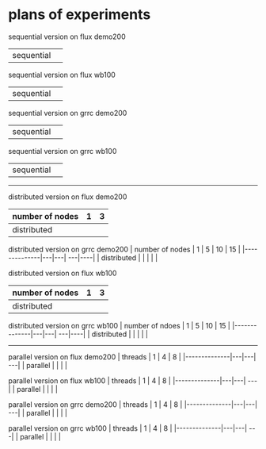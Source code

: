 # plans of experiments

sequential version on flux demo200

|                |        |
| -------------- | -----  |
| sequential     |        |

sequential version on flux wb100

|                |        |
| -------------- | -----  |
| sequential     |        |

sequential version on grrc demo200

|                |        |
| -------------- | -----  |
| sequential     |        |

sequential version on grrc wb100

|                |        |
| -------------- | -----  |
| sequential     |        |

***

distributed version on flux demo200

|   number of nodes    | 1 | 3 |
|--------------|---|---|
| distributed  |   |   |

distributed version on grrc demo200
|    number of nodes   | 1 | 5 | 10 | 15 |
|--------------|---|---| ---|----|
| distributed  |   |   |    |    |

distributed version on flux wb100

|    number of nodes      | 1 | 3 |
|--------------|---|---|
| distributed  |   |   |

distributed version on grrc wb100
|   number of ndoes    | 1 | 5 | 10 | 15 |
|--------------|---|---| ---|----|
| distributed  |   |   |    |    |

***

parallel version on flux demo200
|  threads     | 1 | 4 | 8  |
|--------------|---|---| ---|
| parallel     |   |   |    |

parallel version on flux wb100
|  threads     | 1 | 4 | 8  |
|--------------|---|---| ---|
| parallel     |   |   |    |

parallel version on grrc demo200
|  threads     | 1 | 4 | 8  |
|--------------|---|---| ---|
| parallel     |   |   |    |

parallel version on grrc wb100
|  threads     | 1 | 4 | 8  |
|--------------|---|---| ---|
| parallel     |   |   |    |
